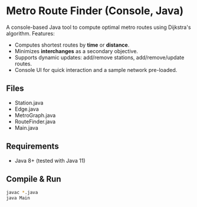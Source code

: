 # Metro Route Finder (Console, Java)

A console-based Java tool to compute optimal metro routes using Dijkstra's algorithm.
Features:
- Computes shortest routes by **time** or **distance**.
- Minimizes **interchanges** as a secondary objective.
- Supports dynamic updates: add/remove stations, add/remove/update routes.
- Console UI for quick interaction and a sample network pre-loaded.

## Files
- Station.java
- Edge.java
- MetroGraph.java
- RouteFinder.java
- Main.java

## Requirements
- Java 8+ (tested with Java 11)

## Compile & Run
```bash
javac *.java
java Main
